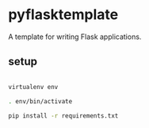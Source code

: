 # pyflasktemplate

A template for writing Flask applications.

## setup

```bash

virtualenv env

. env/bin/activate

pip install -r requirements.txt

```
